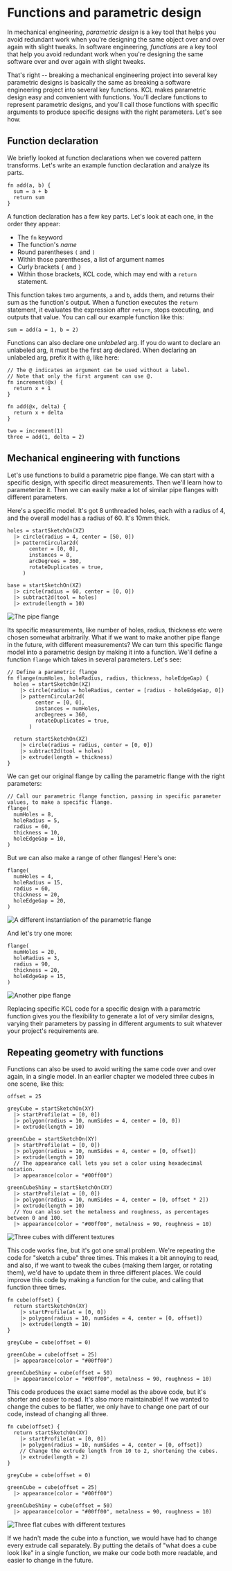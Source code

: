 # Functions and parametric design
<!-- toc -->

In mechanical engineering, _parametric design_ is a key tool that helps you avoid redundant work when you're designing the same object over and over again with slight tweaks. In software engineering, _functions_ are a key tool that help you avoid redundant work when you're designing the same software over and over again with slight tweaks.

That's right -- breaking a mechanical engineering project into several key parametric designs is basically the same as breaking a software engineering project into several key functions. KCL makes parametric design easy and convenient with functions. You'll declare functions to represent parametric designs, and you'll call those functions with specific arguments to produce specific designs with the right parameters. Let's see how.

## Function declaration

We briefly looked at function declarations when we covered pattern transforms. Let's write an example function declaration and analyze its parts.

```kcl
fn add(a, b) {
  sum = a + b
  return sum
}
```

A function declaration has a few key parts. Let's look at each one, in the order they appear:

 - The `fn` keyword
 - The function's  _name_ 
 - Round parentheses `(` and `)`
 - Within those parentheses, a list of argument names
 - Curly brackets `{` and `}`
 - Within those brackets, KCL code, which may end with a `return` statement.

This function takes two arguments, `a` and `b`, adds them, and returns their sum as the function's output. When a function executes the `return` statement, it evaluates the expression after `return`, stops executing, and outputs that value. You can call our example function like this:

```kcl
sum = add(a = 1, b = 2)
```

Functions can also declare one *unlabeled* arg. If you do want to declare an unlabeled arg, it must be the first arg declared. When declaring an unlabeled arg, prefix it with `@`, like here:

```kcl
// The @ indicates an argument can be used without a label.
// Note that only the first argument can use @.
fn increment(@x) {
  return x + 1
}

fn add(@x, delta) {
  return x + delta
}

two = increment(1)
three = add(1, delta = 2)
```

## Mechanical engineering with functions

Let's use functions to build a parametric pipe flange. We can start with a specific design, with specific direct measurements. Then we'll learn how to parameterize it. Then we can easily make a lot of similar pipe flanges with different parameters.

Here's a specific model. It's got 8 unthreaded holes, each with a radius of 4, and the overall model has a radius of 60. It's 10mm thick.

```kcl=specific_flange
holes = startSketchOn(XZ)
  |> circle(radius = 4, center = [50, 0])
  |> patternCircular2d(
       center = [0, 0],
       instances = 8,
       arcDegrees = 360,
       rotateDuplicates = true,
     )

base = startSketchOn(XZ)
  |> circle(radius = 60, center = [0, 0])
  |> subtract2d(tool = holes)
  |> extrude(length = 10)
```

![The pipe flange](images/dynamic/specific_flange.png)

Its specific measurements, like number of holes, radius, thickness etc were chosen somewhat arbitrarily. What if we want to make another pipe flange in the future, with different measurements? We can turn this specific flange model into a parametric design by making it into a function. We'll define a function `flange` which takes in several parameters. Let's see:

```kcl=parametric_flange
// Define a parametric flange
fn flange(numHoles, holeRadius, radius, thickness, holeEdgeGap) {
  holes = startSketchOn(XZ)
    |> circle(radius = holeRadius, center = [radius - holeEdgeGap, 0])
    |> patternCircular2d(
         center = [0, 0],
         instances = numHoles,
         arcDegrees = 360,
         rotateDuplicates = true,
       )

  return startSketchOn(XZ)
    |> circle(radius = radius, center = [0, 0])
    |> subtract2d(tool = holes)
    |> extrude(length = thickness)
}
```

We can get our original flange by calling the parametric flange with the right parameters:
```kcl
// Call our parametric flange function, passing in specific parameter values, to make a specific flange.
flange(
  numHoles = 8,
  holeRadius = 5,
  radius = 60,
  thickness = 10,
  holeEdgeGap = 10,
)
```

But we can also make a range of other flanges! Here's one:

```kcl
flange(
  numHoles = 4,
  holeRadius = 15,
  radius = 60,
  thickness = 20,
  holeEdgeGap = 20,
)
```

![A different instantiation of the parametric flange](images/static/new_flange.png)

And let's try one more:

```kcl
flange(
  numHoles = 20,
  holeRadius = 3,
  radius = 90,
  thickness = 20,
  holeEdgeGap = 15,
)
```

![Another pipe flange](images/static/another_flange.png)

Replacing specific KCL code for a specific design with a parametric function gives you the flexibility to generate a lot of very similar designs, varying their parameters by passing in different arguments to suit whatever your project's requirements are.

## Repeating geometry with functions

Functions can also be used to avoid writing the same code over and over again, in a single model. In an earlier chapter we modeled three cubes in one scene, like this:

```kcl=cube_textures
offset = 25

greyCube = startSketchOn(XY)
  |> startProfile(at = [0, 0])
  |> polygon(radius = 10, numSides = 4, center = [0, 0])
  |> extrude(length = 10)

greenCube = startSketchOn(XY)
  |> startProfile(at = [0, 0])
  |> polygon(radius = 10, numSides = 4, center = [0, offset])
  |> extrude(length = 10)
  // The appearance call lets you set a color using hexadecimal notation.
  |> appearance(color = "#00ff00")
  
greenCubeShiny = startSketchOn(XY)
  |> startProfile(at = [0, 0])
  |> polygon(radius = 10, numSides = 4, center = [0, offset * 2])
  |> extrude(length = 10)
  // You can also set the metalness and roughness, as percentages between 0 and 100.
  |> appearance(color = "#00ff00", metalness = 90, roughness = 10)
```

![Three cubes with different textures](images/dynamic/cube_textures.png)

This code works fine, but it's got one small problem. We're repeating the code for "sketch a cube" three times. This makes it a bit annoying to read, and also, if we want to tweak the cubes (making them larger, or rotating them), we'd have to update them in three different places. We could improve this code by making a function for the cube, and calling that function three times.

```kcl
fn cube(offset) {
  return startSketchOn(XY)
    |> startProfile(at = [0, 0])
    |> polygon(radius = 10, numSides = 4, center = [0, offset])
    |> extrude(length = 10)
}

greyCube = cube(offset = 0)

greenCube = cube(offset = 25)
  |> appearance(color = "#00ff00")
  
greenCubeShiny = cube(offset = 50)
  |> appearance(color = "#00ff00", metalness = 90, roughness = 10)
```

This code produces the exact same model as the above code, but it's shorter and easier to read. It's also more maintainable! If we wanted to change the cubes to be flatter, we only have to change one part of our code, instead of changing all three.

```kcl=three_short_cubes
fn cube(offset) {
  return startSketchOn(XY)
    |> startProfile(at = [0, 0])
    |> polygon(radius = 10, numSides = 4, center = [0, offset])
    // Change the extrude length from 10 to 2, shortening the cubes.
    |> extrude(length = 2)
}

greyCube = cube(offset = 0)

greenCube = cube(offset = 25)
  |> appearance(color = "#00ff00")
  
greenCubeShiny = cube(offset = 50)
  |> appearance(color = "#00ff00", metalness = 90, roughness = 10)
```

![Three flat cubes with different textures](images/dynamic/three_short_cubes.png)

If we hadn't made the cube into a function, we would have had to change every extrude call separately. By putting the details of "what does a cube look like" in a single function, we make our code both more readable, and easier to change in the future.

